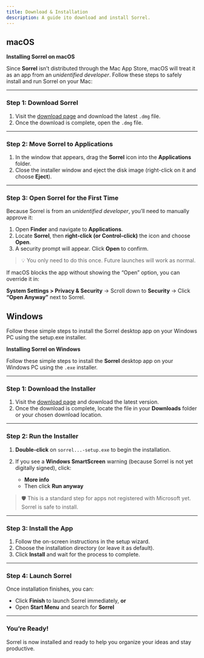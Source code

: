 ```yaml
---
title: Download & Installation
description: A guide ito download and install Sorrel.
---
```


## macOS

**Installing Sorrel on macOS**

Since **Sorrel** isn’t distributed through the Mac App Store, macOS will treat it as an app from an _unidentified developer_. Follow these steps to safely install and run Sorrel on your Mac:

---

### Step 1: Download Sorrel

1. Visit the [download page](/download) and download the latest `.dmg` file.
2. Once the download is complete, open the `.dmg` file.

---

### Step 2: Move Sorrel to Applications

1. In the window that appears, drag the **Sorrel** icon into the **Applications** folder.
2. Close the installer window and eject the disk image (right-click on it and choose **Eject**).

---

### Step 3: Open Sorrel for the First Time

Because Sorrel is from an _unidentified developer_, you’ll need to manually approve it:

1. Open **Finder** and navigate to **Applications**.
2. Locate **Sorrel**, then **right-click (or Control-click)** the icon and choose **Open**.
3. A security prompt will appear. Click **Open** to confirm.

> 💡 You only need to do this once. Future launches will work as normal.

If macOS blocks the app without showing the “Open” option, you can override it in:

**System Settings > Privacy & Security**
→ Scroll down to **Security**
→ Click **“Open Anyway”** next to Sorrel.

## Windows

Follow these simple steps to install the Sorrel desktop app on your Windows PC using the setup.exe installer.

**Installing Sorrel on Windows**

Follow these simple steps to install the **Sorrel** desktop app on your Windows PC using the `.exe` installer.

---

### Step 1: Download the Installer

1. Visit the [download page](/download) and download the latest version.
2. Once the download is complete, locate the file in your **Downloads** folder or your chosen download location.

---

### Step 2: Run the Installer

1. **Double-click** on `sorrel...-setup.exe` to begin the installation.
2. If you see a **Windows SmartScreen** warning (because Sorrel is not yet digitally signed), click:

   - **More info**
   - Then click **Run anyway**

> 🛡 This is a standard step for apps not registered with Microsoft yet. Sorrel is safe to install.

---

### Step 3: Install the App

1. Follow the on-screen instructions in the setup wizard.
2. Choose the installation directory (or leave it as default).
3. Click **Install** and wait for the process to complete.

---

### Step 4: Launch Sorrel

Once installation finishes, you can:

- Click **Finish** to launch Sorrel immediately, **or**
- Open **Start Menu** and search for **Sorrel**

---

### You’re Ready!

Sorrel is now installed and ready to help you organize your ideas and stay productive.
